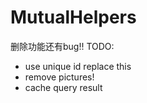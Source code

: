 # MutualHelpers
删除功能还有bug!!
TODO:
- use unique id replace this
- remove pictures!
- cache query result